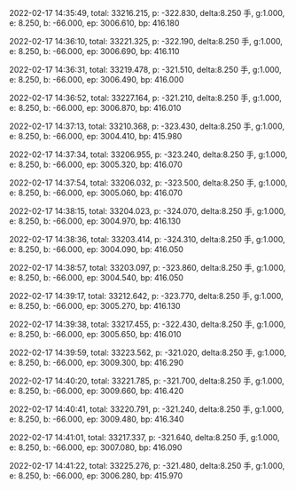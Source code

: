 2022-02-17 14:35:49, total: 33216.215, p: -322.830, delta:8.250 手, g:1.000, e: 8.250, b: -66.000, ep: 3006.610, bp: 416.180

2022-02-17 14:36:10, total: 33221.325, p: -322.190, delta:8.250 手, g:1.000, e: 8.250, b: -66.000, ep: 3006.690, bp: 416.110

2022-02-17 14:36:31, total: 33219.478, p: -321.510, delta:8.250 手, g:1.000, e: 8.250, b: -66.000, ep: 3006.490, bp: 416.000

2022-02-17 14:36:52, total: 33227.164, p: -321.210, delta:8.250 手, g:1.000, e: 8.250, b: -66.000, ep: 3006.870, bp: 416.010

2022-02-17 14:37:13, total: 33210.368, p: -323.430, delta:8.250 手, g:1.000, e: 8.250, b: -66.000, ep: 3004.410, bp: 415.980

2022-02-17 14:37:34, total: 33206.955, p: -323.240, delta:8.250 手, g:1.000, e: 8.250, b: -66.000, ep: 3005.320, bp: 416.070

2022-02-17 14:37:54, total: 33206.032, p: -323.500, delta:8.250 手, g:1.000, e: 8.250, b: -66.000, ep: 3005.060, bp: 416.070

2022-02-17 14:38:15, total: 33204.023, p: -324.070, delta:8.250 手, g:1.000, e: 8.250, b: -66.000, ep: 3004.970, bp: 416.130

2022-02-17 14:38:36, total: 33203.414, p: -324.310, delta:8.250 手, g:1.000, e: 8.250, b: -66.000, ep: 3004.090, bp: 416.050

2022-02-17 14:38:57, total: 33203.097, p: -323.860, delta:8.250 手, g:1.000, e: 8.250, b: -66.000, ep: 3004.540, bp: 416.050

2022-02-17 14:39:17, total: 33212.642, p: -323.770, delta:8.250 手, g:1.000, e: 8.250, b: -66.000, ep: 3005.270, bp: 416.130

2022-02-17 14:39:38, total: 33217.455, p: -322.430, delta:8.250 手, g:1.000, e: 8.250, b: -66.000, ep: 3005.650, bp: 416.010

2022-02-17 14:39:59, total: 33223.562, p: -321.020, delta:8.250 手, g:1.000, e: 8.250, b: -66.000, ep: 3009.300, bp: 416.290

2022-02-17 14:40:20, total: 33221.785, p: -321.700, delta:8.250 手, g:1.000, e: 8.250, b: -66.000, ep: 3009.660, bp: 416.420

2022-02-17 14:40:41, total: 33220.791, p: -321.240, delta:8.250 手, g:1.000, e: 8.250, b: -66.000, ep: 3009.480, bp: 416.340

2022-02-17 14:41:01, total: 33217.337, p: -321.640, delta:8.250 手, g:1.000, e: 8.250, b: -66.000, ep: 3007.080, bp: 416.090

2022-02-17 14:41:22, total: 33225.276, p: -321.480, delta:8.250 手, g:1.000, e: 8.250, b: -66.000, ep: 3006.280, bp: 415.970